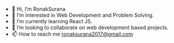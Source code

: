 - 👋 Hi, I’m RonakSurana
- 👀 I’m interested in Web Development and Problem Solving. 
- 🌱 I’m currently learning React JS. 
- 💞️ I’m looking to collaborate on web development based projects. 
- 📫 How to reach me ronaksurana2017@gmail.com

<!---
RonakSurana-2001/RonakSurana-2001 is a ✨ special ✨ repository because its `README.md` (this file) appears on your GitHub profile.
You can click the Preview link to take a look at your changes.
--->
